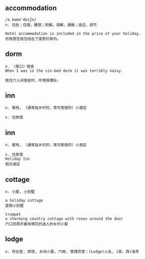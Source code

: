 ## accommodation
```
/əˌkɒmə'deɪʃn/
n. 住处；住宿，膳宿；和解，调解，通融；适应，调节

Hotel accommodation is included in the price of your holiday.
你旅馆住宿包括在了度假价款内。
```

## dorm
```
n. 〈美口〉宿舍
When I was in the six-bed dorm it was terribly noisy.

我住六人间宿舍时，环境很嘈杂。
``` 

## inn
```
n. 客栈, （通常指乡村的，常可夜宿的）小酒店

v. 住旅馆
```
## inn
```
n. 客栈, （通常指乡村的，常可夜宿的）小酒店

v. 住旅馆
Holiday Inn
假日酒店

```
## cottage
```
n. 小屋, 小别墅

a holiday cottage
度假小别墅

trumpet
a charming country cottage with roses around the door
门口四周开着玫瑰花的迷人的乡村小屋
```
## lodge
```
n. 传达室, 旅馆, 乡间小屋, 门房, 管理员室；(Lodge)人名, (英、西)洛奇
```

